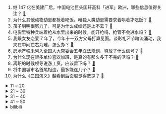1. 继 147 亿在美建厂后，中国电池巨头国轩高科「进军」欧洲，哪些信息值得关注？ [:link:](https://www.zhihu.com/question/622579033)
2. 为什么其他动物幼崽都抢着吃饭，唯独人类幼崽需要求着哄着才吃饭？ [:link:](https://www.zhihu.com/question/620889402)
3. 孩子明明很努力了，可是为什么成绩还是上不去？ [:link:](https://www.zhihu.com/question/619934268)
4. 电影里特种兵端着枪从水里出来的时候，能开枪吗，枪管不会进水吗？ [:link:](https://www.zhihu.com/question/622359801)
5. 我跟女友恋爱 7 年了，今年十一双方父母打算见面。谈彩礼环节暗流涌动，我夹在中间左右为难，怎么办？ [:link:](https://www.zhihu.com/question/620723739)
6. 房地产税未列入全国人大常委会五年立法规划，释放了什么信号？ [:link:](https://www.zhihu.com/question/622547306)
7. 为什么现在很多单位喜欢加班，是真的有那么多干不完的活吗？ [:link:](https://www.zhihu.com/question/622459816)
8. 离职的时候领导说涨工资，应该留下吗？ [:link:](https://www.zhihu.com/question/622517926)
9. 将中国城市名首尾相连，最多能连几个？ [:link:](https://www.zhihu.com/question/621926381)
10. 为什么《三国演义》越看到后面越觉得悲凉？ [:link:](https://www.zhihu.com/question/395022342)
<details>
<summary>11 ~ 20</summary>

11. 美国最新通胀数据再次爆表，将对中国乃至全球带来什么影响？ [:link:](https://www.zhihu.com/question/622195908)
12. 预制菜进校园后遭家长质疑抱怨，校门口挤满送饭的家长，如何评价这一现象？ [:link:](https://www.zhihu.com/question/622198910)
13. 有没有一瞬间你突然意识到，这个世界好像是假的，或者说你发现了世界的“bug”? [:link:](https://www.zhihu.com/question/423433990)
14. 运动员需要有「新人感」吗？ [:link:](https://www.zhihu.com/question/621888596)
15. 怎么才能让《英雄联盟》的比赛再热血沸腾起来? [:link:](https://www.zhihu.com/question/621386916)
16. 为什么在古希腊这片狭小的地域上，会同时出现雅典和斯巴达两个差别如此大的城邦？ [:link:](https://www.zhihu.com/question/489050451)
17. 中国首次报告 5 例女性猴痘病例，专家称「未来甚至可能出现家庭内传播」，还有哪些信息值得关注？ [:link:](https://www.zhihu.com/question/622561452)
18. 为什么我的猫长大之后没有小时候黏我了，以前走到哪跟到哪，现在就是一脸「铲屎的别黏我」的傲娇表情? [:link:](https://www.zhihu.com/question/617881292)
19. 如何看待米游社上玩家对《原神》三周年福利不满? [:link:](https://www.zhihu.com/question/622362611)
20. 「人贩子余华英拐卖11名儿童」案一审被判处死刑，哪些信息值得关注？ [:link:](https://www.zhihu.com/question/622558042)
</details>
<details>
<summary>21 ~ 30</summary>

21. 大家喜欢在图书馆还是在宿舍里学习？ [:link:](https://www.zhihu.com/question/620642800)
22. 面试官为什么很看重求职者的松弛感？ [:link:](https://www.zhihu.com/question/621141265)
23. 电视剧《如懿传》对于我们现实生活有哪些启示和思考？ [:link:](https://www.zhihu.com/question/622285942)
24. 辞职一个月了一直都找不到新工作，旧公司的老板叫我回去上班，我应该回去吗？ [:link:](https://www.zhihu.com/question/621804026)
25. 如何评价《原神》首个大型电竞赛事「影幻杯」七圣召唤公开赛？ [:link:](https://www.zhihu.com/question/621826105)
26. 想带孩子国庆小长假去看看祖国的大好河山，哪些地方值得推荐？ [:link:](https://www.zhihu.com/question/617039911)
27. 如果牺牲你最爱的人，可以拯救全世界，你会怎么做？ [:link:](https://www.zhihu.com/question/622287596)
28. 运动训练是专业运动员日常必做的事情，那么对于普通爱好者来说，坚持参与一项运动的意义又是什么？ [:link:](https://www.zhihu.com/question/621888369)
29. 如何评价没有陈致逸老师的《原神》枫丹音乐？ [:link:](https://www.zhihu.com/question/621764665)
30. 给推荐个壁挂炉吧，好用不贵的那种？ [:link:](https://www.zhihu.com/question/534158987)
</details>
<details>
<summary>31 ~ 40</summary>

31. 似乎大部分编程语言布尔值都是true和false，有没有用其他例如right和wrong表示的语言？ [:link:](https://www.zhihu.com/question/622472887)
32. 人际关系的本质究竟是什么？ [:link:](https://www.zhihu.com/question/618022601)
33. 国产车的崛起给我们带来什么好处？ [:link:](https://www.zhihu.com/question/620117759)
34. 利比亚洪灾已致至少 11300 人遇难，官员称急需挖尸团队，目前利比亚救灾情况如何？ [:link:](https://www.zhihu.com/question/622165072)
35. 孩子补习班都换了5个了，成绩却依然在原地踏步，怎么办？ [:link:](https://www.zhihu.com/question/614984493)
36. 国内热门酒店预订量暴涨超 500%，北京酒店预订量大增 5.4 倍，透露了哪些信息？ [:link:](https://www.zhihu.com/question/622461157)
37. 想买个蓝牙耳机，预算 250 以内，有没有推荐? [:link:](https://www.zhihu.com/question/611887231)
38. 你知道哪些有趣却无用的冷知识？ [:link:](https://www.zhihu.com/question/497709671)
39. 现在的便携小音箱为啥都不支持TF卡播放了？ [:link:](https://www.zhihu.com/question/612021293)
40. 太原机场回应「按摩椅」事件，预计所有座椅 9 月 19 日凌晨完成调整，哪些信息值得关注？ [:link:](https://www.zhihu.com/question/622469651)
</details>
<details>
<summary>41 ~ 50</summary>

41. 拳头游戏接受采访称「《英雄联盟》电竞部门至今仍然未能盈利」电竞业务难盈利的原因是什么？ [:link:](https://www.zhihu.com/question/622006647)
42. 波兰一公司聘任全球首个机器人 CEO，24 小时待命、全年无休，如何看待此事？ [:link:](https://www.zhihu.com/question/622598629)
43. 金价持续上涨，黄金回收市场火热，杭州有人变现 33 万，分析称「金价或将维持高位」，哪些信息值得关注？ [:link:](https://www.zhihu.com/question/622560650)
44. 四部门发布「提高集成电路和工业母机企业研发费用加计扣除比例」，将产生哪些影响？ [:link:](https://www.zhihu.com/question/622658638)
45. 人到中年，只做有氧运动是不是会加速衰老？ [:link:](https://www.zhihu.com/question/621626618)
46. 如何评价第 40 届全国中学生物理竞赛复赛？ [:link:](https://www.zhihu.com/question/622330534)
47. 如果没有房贷，不为孩子，你愿意在农村生活吗？ [:link:](https://www.zhihu.com/question/622288868)
48. 100元以内的有线耳机差距大吗？ [:link:](https://www.zhihu.com/question/620110708)
49. 《博德之门》3月出之塔一进去就开战秒了所有npc，结果到塔顶有个npc带无敌buff，过不了关怎么办？ [:link:](https://www.zhihu.com/question/622172007)
50. 这个夏天旅行中你拍过最美的照片是哪张? [:link:](https://www.zhihu.com/question/617815301)
</details><details>
<summary>bilibili</summary>

</details>